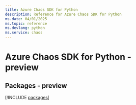 ```yaml
---
title: Azure Chaos SDK for Python
description: Reference for Azure Chaos SDK for Python
ms.date: 04/01/2025
ms.topic: reference
ms.devlang: python
ms.service: chaos
---
```

# Azure Chaos SDK for Python - preview
## Packages - preview
[!INCLUDE [packages](chaos-index.md)]